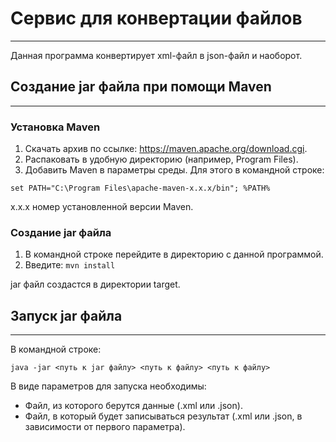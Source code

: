 # Сервис для конвертации файлов
___
Данная программа конвертирует xml-файл в json-файл и наоборот.

## Создание jar файла при помощи Maven
___
### Установка Maven  
1. Скачать архив по ссылке: https://maven.apache.org/download.cgi.
2. Распаковать в удобную директорию (например, Program Files).
3. Добавить Maven в параметры среды. Для этого в командной строке:

``
set PATH="C:\Program Files\apache-maven-x.x.x/bin"; %PATH%
``

х.х.х номер установленной версии Maven.

### Создание jar файла
1. В командной строке перейдите в директорию с данной программой.
2. Введите:
``
mvn install
``

jar файл создастся в директории target.

## Запуск jar файла
___
В командной строке:

``
java -jar <путь к jar файлу> <путь к файлу> <путь к файлу>
``

В виде параметров для запуска необходимы:
- Файл, из которого берутся данные (.xml или .json).
- Файл, в который будет записываться результат (.xml или .json, в зависимости от первого параметра).

